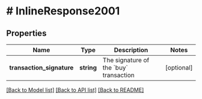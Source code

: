 # # InlineResponse2001

## Properties

Name | Type | Description | Notes
------------ | ------------- | ------------- | -------------
**transaction_signature** | **string** | The signature of the &#x60;buy&#x60; transaction | [optional]

[[Back to Model list]](../../README.md#models) [[Back to API list]](../../README.md#endpoints) [[Back to README]](../../README.md)
